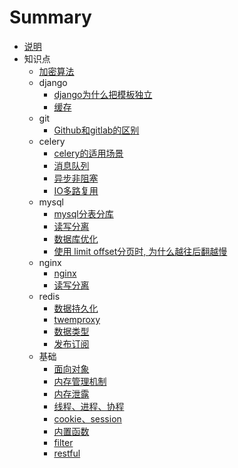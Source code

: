 # Summary

* [说明](README.md)
* 知识点
    * [加密算法](day01/1.md)
    * django
        * [django为什么把模板独立](day01/2.md)
        * [缓存](day01/9.md)
    * git
         * [Github和gitlab的区别](day01/3.md)   
    * celery
         * [celery的适用场景](day01/4.md) 
         * [消息队列](day01/5.md) 
         * [异步非阻塞](day01/7.md) 
         * [IO多路复用](day01/23.md)
    * mysql
         * [mysql分表分库](day01/6.md) 
         * [读写分离](day01/8.md) 
         * [数据库优化](day01/22.md)
         * [使用 limit offset分页时, 为什么越往后翻越慢](day01/24.md)
    * nginx
         * [nginx](day01/10.md) 
         * [读写分离](day01/8.md) 
    * redis
         * [数据持久化](day01/11.md) 
         * [twemproxy](day01/12.md) 
         * [数据类型](day01/13.md)
         * [发布订阅](day01/20.md)
    * 基础
         * [面向对象](day01/14.md)
         * [内存管理机制](day01/15.md)
         * [内存泄露](day01/16.md)
         * [线程、进程、协程](day01/17.md)
         * [cookie、session](day01/18.md)
         * [内置函数](day01/19.md)
         * [filter](day01/21.md)
         * [restful](day01/22.md)
    




